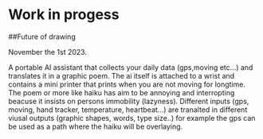 # Work in progess

##Future of drawing

November the 1st 2023.

A portable AI assistant that collects your daily data (gps,moving etc...) and translates it in a graphic poem. The ai itself is attached to a wrist and contains a mini printer that prints when you are not moving for longtime. The poem or more like haiku has aim to be annoying and interropting beacuse it insists on persons immobility (lazyness). Different inputs (gps, moving, hand tracker, temperature, heartbeat...) are tranalted in different viusal outputs (graphic shapes, words, type size..) for example the gps can be used as a path where the haiku will be overlaying.